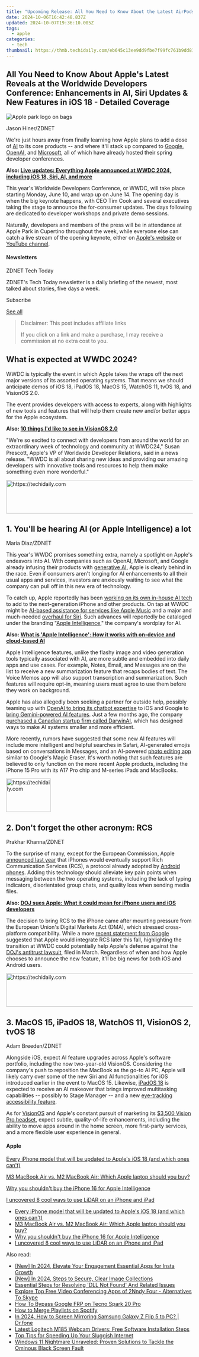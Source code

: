 ```yaml
---
title: "Upcoming Release: All You Need to Know About the Latest AirPods Version - Pre-Order Info Inside"
date: 2024-10-06T16:42:48.837Z
updated: 2024-10-07T19:36:10.005Z
tags:
  - apple
categories:
  - tech
thumbnail: https://thmb.techidaily.com/eb645c13ee9dd9fbe7f99fc761b9dd81222823674663074f051eaef5c591591c.jpg
---
```


## All You Need to Know About Apple's Latest Reveals at the Worldwide Developers Conference: Enhancements in AI, Siri Updates & New Features in iOS 18 - Detailed Coverage

![Apple park logo on bags](https://www.zdnet.com/a/img/resize/cf40f3e3df5a2952293045dd7f116c84e5d7e44f/2022/09/08/96a6bcec-16f4-43be-9fc4-0a9e230d4774/2-dsc08920.jpg?auto=webp&precrop=2048,1150,x0,y150&width=1280)

Jason Hiner/ZDNET

We're just hours away from finally learning how Apple plans to add a dose of [AI](https://www.zdnet.com/article/what-is-ai-heres-everything-you-need-to-know-about-artificial-intelligence/) to its core products -- and where it'll stack up compared to [Google](https://www.zdnet.com/article/when-is-google-io-2024-and-what-to-expect-android-15-gemini-ai-wearos-more/), [OpenAI](https://www.zdnet.com/article/openai-is-training-gpt-4s-successor-here-are-3-big-upgrades-to-expect-from-gpt-5/), and [Microsoft](https://www.zdnet.com/article/microsofts-build-2024-10-quick-developer-focused-announcements-you-need-to-know-about/), all of which have already hosted their spring developer conferences.

**Also: [Live updates: Everything Apple announced at WWDC 2024, including iOS 18, Siri, AI, and more](https://www.zdnet.com/article/live-updates-everything-apple-announced-at-wwdc-2024-including-ios-18-siri-ai-more/)**

This year's Worldwide Developers Conference, or WWDC, will take place starting Monday, June 10, and wrap up on June 14\. The opening day is when the big keynote happens, with CEO Tim Cook and several executives taking the stage to announce the for-consumer updates. The days following are dedicated to developer workshops and private demo sessions.

Naturally, developers and members of the press will be in attendance at Apple Park in Cupertino throughout the week, while everyone else can catch a live stream of the opening keynote, either on [Apple's website](https://developer.apple.com/wwdc24/) or [YouTube channel](https://www.youtube.com/watch?v=RXeOiIDNNek).

#### Newsletters

ZDNET Tech Today

ZDNET's Tech Today newsletter is a daily briefing of the newest, most talked about stories, five days a week.

 Subscribe

[See all](https://www.zdnet.com/newsletters/)

>  Disclaimer: This post includes affiliate links
>
>  If you click on a link and make a purchase, I may receive a commission at no extra cost to you.
>

## What is expected at WWDC 2024?

WWDC is typically the event in which Apple takes the wraps off the next major versions of its assorted operating systems. That means we should anticipate demos of iOS 18, iPadOS 18, MacOS 15, WatchOS 11, tvOS 18, and VisionOS 2.0\. 

The event provides developers with access to experts, along with highlights of new tools and features that will help them create new and/or better apps for the Apple ecosystem.

**Also: [10 things I'd like to see in VisionOS 2.0](https://www.zdnet.com/article/10-things-id-like-to-see-in-visionos-2-0/)**

"We're so excited to connect with developers from around the world for an extraordinary week of technology and community at WWDC24," Susan Prescott, Apple's VP of Worldwide Developer Relations, said in a news release. "WWDC is all about sharing new ideas and providing our amazing developers with innovative tools and resources to help them make something even more wonderful." 

<!-- affiliate ads begin -->
<a href="https://appsumo.8odi.net/c/5597632/2151890/7443" target="_top" id="2151890">
  <img src="//a.impactradius-go.com/display-ad/7443-2151890" border="0" alt="https://techidaily.com" width="728" height="90"/>
</a>
<img height="0" width="0" src="https://appsumo.8odi.net/i/5597632/2151890/7443" style="position:absolute;visibility:hidden;" border="0" />
<!-- affiliate ads end -->

## 1\. You'll be hearing AI (or Apple Intelligence) a lot

Maria Diaz/ZDNET

This year's WWDC promises something extra, namely a spotlight on Apple's endeavors into AI. With companies such as OpenAI, Microsoft, and Google already infusing their products with [generative AI](https://www.zdnet.com/article/what-is-generative-ai-and-why-is-it-so-popular-heres-everything-you-need-to-know/), Apple is clearly behind in the race. Even if consumers aren't longing for AI enhancements to all their usual apps and services, investors are anxiously waiting to see what the company can pull off in this new era of technology.

To catch up, Apple reportedly has been [working on its own in-house AI tech](https://www.zdnet.com/article/how-apples-ai-advances-could-make-or-break-the-iphone-16/) to add to the next-generation iPhone and other products. On tap at WWDC might be [AI-based assistance for services like Apple Music](https://www.zdnet.com/article/apple-reportedly-eyeing-generative-ai-push-and-siri-overhaul-for-the-iphone/) and a major and much-needed [overhaul for Siri](https://www.zdnet.com/article/apples-new-ai-model-can-understand-your-home-screen-and-supercharge-siri/). Such advances will reportedly be cataloged under the branding "[Apple Intelligence](https://www.zdnet.com/article/what-is-apple-intelligence-how-it-works-with-on-device-and-cloud-based-ai/)," the company's wordplay for AI.

**Also: [What is 'Apple Intelligence': How it works with on-device and cloud-based AI](https://www.zdnet.com/article/what-is-apple-intelligence-how-it-works-with-on-device-and-cloud-based-ai/)**

Apple Intelligence features, unlike the flashy image and video generation tools typically associated with AI, are more subtle and embedded into daily apps and use cases. For example, Notes, Email, and Messages are on the list to receive a new summarization feature that recaps bodies of text. The Voice Memos app will also support transcription and summarization. Such features will require opt-in, meaning users must agree to use them before they work on background.

Apple has also allegedly been seeking a partner for outside help, possibly teaming up with [OpenAI to bring its chatbot expertise](https://www.zdnet.com/article/apple-nears-deal-with-openai-to-power-upcoming-iphone-features-with-chatgpt-says-bloomberg/) to iOS and Google to [bring Gemini-powered AI features](https://www.zdnet.com/article/apple-is-in-talks-to-bring-googles-gemini-ai-models-to-the-iphone-as-early-as-this-year/). Just a few months ago, the company [purchased a Canadian startup firm called DarwinAI](https://www.zdnet.com/article/apples-latest-acquisition-hints-at-ai-powered-iphone-plans/), which has designed ways to make AI systems smaller and more efficient.

More recently, rumors have suggested that some new AI features will include more intelligent and helpful searches in Safari, AI-generated emojis based on conversations in Messages, and an AI-powered [photo editing app](https://www.zdnet.com/article/apple-photos-app-is-getting-an-ai-powered-editing-feature-to-wipe-out-photobombers/) similar to Google's Magic Eraser. It's worth noting that such features are believed to only function on the more recent Apple products, including the iPhone 15 Pro with its A17 Pro chip and M-series iPads and MacBooks.

<!-- affiliate ads begin -->
<a href="https://aligracehair.sjv.io/c/5597632/2135394/19272" target="_top" id="2135394">
  <img src="//a.impactradius-go.com/display-ad/19272-2135394" border="0" alt="https://techidaily.com" width="120" height="90"/>
</a>
<img height="0" width="0" src="https://aligracehair.sjv.io/i/5597632/2135394/19272" style="position:absolute;visibility:hidden;" border="0" />
<!-- affiliate ads end -->

## 2\. Don't forget the other acronym: RCS

Prakhar Khanna/ZDNET

To the surprise of many, except for the European Commission, Apple [announced last year](https://www.zdnet.com/article/apple-to-bring-rcs-text-messaging-to-iphones-next-year-heres-googles-response/) that iPhones would eventually support Rich Communication Services (RCS), a protocol already adopted by [Android phones](https://www.zdnet.com/article/best-android-phone/). Adding this technology should alleviate key pain points when messaging between the two operating systems, including the lack of typing indicators, disorientated group chats, and quality loss when sending media files.

**Also: [DOJ sues Apple: What it could mean for iPhone users and iOS developers](https://www.zdnet.com/article/doj-sues-apple-what-it-could-mean-for-iphone-users-and-ios-developers/)**

The decision to bring RCS to the iPhone came after mounting pressure from the European Union's Digital Markets Act (DMA), which stressed cross-platform compatibility. While a more [recent statement from Google](https://www.zdnet.com/article/google-seems-to-have-leaked-apples-timeframe-for-bringing-rcs-to-the-iphone/) suggested that Apple would integrate RCS later this fall, highlighting the transition at WWDC could potentially help Apple's defense against the [DOJ's antitrust lawsuit](https://x.com/getpeid/status/1798369533889302576), filed in March. Regardless of when and how Apple chooses to announce the new feature, it'll be big news for both iOS and Android users.

<!-- affiliate ads begin -->
<a href="https://appsumo.8odi.net/c/5597632/2137380/7443" target="_top" id="2137380">
  <img src="//a.impactradius-go.com/display-ad/7443-2137380" border="0" alt="https://techidaily.com" width="728" height="90"/>
</a>
<img height="0" width="0" src="https://appsumo.8odi.net/i/5597632/2137380/7443" style="position:absolute;visibility:hidden;" border="0" />
<!-- affiliate ads end -->

## 3\. MacOS 15, iPadOS 18, WatchOS 11, VisionOS 2, tvOS 18

Adam Breeden/ZDNET

Alongside iOS, expect AI feature upgrades across Apple's software portfolio, including the now two-year-old VisionOS. Considering the company's push to reposition the MacBook as the go-to AI PC, Apple will likely carry over some of the new Siri and AI functionalities for iOS introduced earlier in the event to MacOS 15\. Likewise, [iPadOS 18](https://www.zdnet.com/article/the-m4-ipad-pros-true-potential-will-be-realized-at-wwdc-and-ai-will-have-a-lot-to-do-with-it/) is expected to receive an AI makeover that brings improved multitasking capabilities -- possibly to Stage Manager -- and a new [eye-tracking accessibility feature](https://www.zdnet.com/article/apple-accessibility-features-will-let-you-control-an-iphone-with-your-eyes/).

As for [VisionOS](https://www.zdnet.com/article/10-things-id-like-to-see-in-visionos-2-0/) and Apple's constant pursuit of marketing its [$3,500 Vision Pro headset](https://www.zdnet.com/article/apple-vision-pro-review/), expect subtle, quality-of-life enhancements, including the ability to move apps around in the home screen, more first-party services, and a more flexible user experience in general.

#### Apple

[Every iPhone model that will be updated to Apple's iOS 18 (and which ones can't)](https://www.zdnet.com/article/every-iphone-model-compatible-with-apples-ios-18-and-which-ones-arent/ "Every iPhone model that will be updated to Apple's iOS 18 (and which ones can't)")

[M3 MacBook Air vs. M2 MacBook Air: Which Apple laptop should you buy?](https://www.zdnet.com/article/m3-macbook-air-vs-m2-macbook-air/ "M3 MacBook Air vs. M2 MacBook Air: Which Apple laptop should you buy?")

[Why you shouldn't buy the iPhone 16 for Apple Intelligence](https://www.zdnet.com/article/why-you-shouldnt-buy-the-iphone-16-for-apple-intelligence/ "Why you shouldn't buy the iPhone 16 for Apple Intelligence")

[I uncovered 8 cool ways to use LiDAR on an iPhone and iPad](https://www.zdnet.com/article/i-uncovered-8-cool-ways-to-use-lidar-on-an-iphone-and-ipad/ "I uncovered 8 cool ways to use LiDAR on an iPhone and iPad")

* [Every iPhone model that will be updated to Apple's iOS 18 (and which ones can't)](https://www.zdnet.com/article/every-iphone-model-compatible-with-apples-ios-18-and-which-ones-arent/ "Every iPhone model that will be updated to Apple's iOS 18 (and which ones can't)")
* [M3 MacBook Air vs. M2 MacBook Air: Which Apple laptop should you buy?](https://www.zdnet.com/article/m3-macbook-air-vs-m2-macbook-air/ "M3 MacBook Air vs. M2 MacBook Air: Which Apple laptop should you buy?")
* [Why you shouldn't buy the iPhone 16 for Apple Intelligence](https://www.zdnet.com/article/why-you-shouldnt-buy-the-iphone-16-for-apple-intelligence/ "Why you shouldn't buy the iPhone 16 for Apple Intelligence")
* [I uncovered 8 cool ways to use LiDAR on an iPhone and iPad](https://www.zdnet.com/article/i-uncovered-8-cool-ways-to-use-lidar-on-an-iphone-and-ipad/ "I uncovered 8 cool ways to use LiDAR on an iPhone and iPad")

<ins class="adsbygoogle"
     style="display:block"
     data-ad-format="autorelaxed"
     data-ad-client="ca-pub-7571918770474297"
     data-ad-slot="1223367746"></ins>

<ins class="adsbygoogle"
     style="display:block"
     data-ad-client="ca-pub-7571918770474297"
     data-ad-slot="8358498916"
     data-ad-format="auto"
     data-full-width-responsive="true"></ins>

<span class="atpl-alsoreadstyle">Also read:</span>
<div><ul>
<li><a href="https://instagram-videos.techidaily.com/new-in-2024-elevate-your-engagement-essential-apps-for-insta-growth/"><u>[New] In 2024, Elevate Your Engagement Essential Apps for Insta Growth</u></a></li>
<li><a href="https://article-posts.techidaily.com/new-in-2024-steps-to-secure-clear-image-collections/"><u>[New] In 2024, Steps to Secure, Clear Image Collections</u></a></li>
<li><a href="https://tech-renaissance.techidaily.com/essential-steps-for-resolving-dll-not-found-and-related-issues/"><u>Essential Steps for Resolving 'DLL Not Found' And Related Issues</u></a></li>
<li><a href="https://technical-tips.techidaily.com/explore-top-free-video-conferencing-apps-of-2nndy-four-alternatives-to-skype/"><u>Explore Top Free Video Conferencing Apps of 2Nndy Four - Alternatives To Skype</u></a></li>
<li><a href="https://phone-solutions.techidaily.com/how-to-bypass-google-frp-on-tecno-spark-20-pro-by-drfone-android-unlock-remove-google-frp/"><u>How To Bypass Google FRP on Tecno Spark 20 Pro</u></a></li>
<li><a href="https://technical-tips.techidaily.com/how-to-merge-playlists-on-spotify/"><u>How to Merge Playlists on Spotify</u></a></li>
<li><a href="https://screen-mirror.techidaily.com/in-2024-how-to-screen-mirroring-samsung-galaxy-z-flip-5-to-pc-drfone-by-drfone-android/"><u>In 2024, How to Screen Mirroring Samsung Galaxy Z Flip 5 to PC? | Dr.fone</u></a></li>
<li><a href="https://driver-download.techidaily.com/latest-logitech-m185-webcam-drivers-free-software-installation-steps/"><u>Latest Logitech M185 Webcam Drivers: Free Software Installation Steps</u></a></li>
<li><a href="https://technical-tips.techidaily.com/top-tips-for-speeding-up-your-sluggish-internet/"><u>Top Tips for Speeding Up Your Sluggish Internet</u></a></li>
<li><a href="https://technical-tips.techidaily.com/windows-11-nightmare-unraveled-proven-solutions-to-tackle-the-ominous-black-screen-fault/"><u>Windows 11 Nightmare Unraveled: Proven Solutions to Tackle the Ominous Black Screen Fault</u></a></li>
</ul></div>

